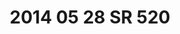 ---
layout: blog
title: 2014 05 28 SR 520
category: blog
lat: 47.6369
lng: -122.27613
altitude: 8.300000000000001
image: https://s3-us-west-2.amazonaws.com/worldcup14/2014-05-28 14:26:54 PDT.jpg
observation: 20140528142654PDT
---